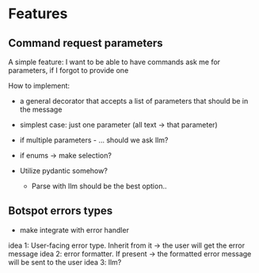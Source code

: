 # Features

## Command request parameters

A simple feature: I want to be able to have commands ask me for parameters, if I forgot to provide one

How to implement:
- a general decorator that accepts a list of parameters that should be in the message
- simplest case: just one parameter (all text -> that parameter)

- if multiple parameters - ... should we ask llm? 
- if enums -> make selection? 

- Utilize pydantic somehow? 
  - Parse with llm should be the best option..

## Botspot errors types

- make integrate with error handler

idea 1: User-facing error type. Inherit from it -> the user will get the error message
idea 2: error formatter. If present -> the formatted error message will be sent to the user
idea 3: llm? 